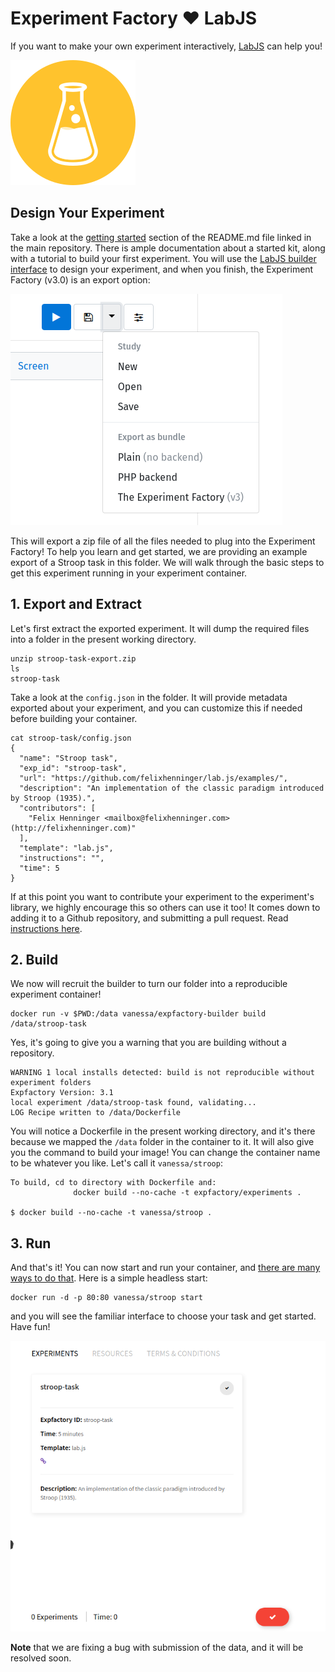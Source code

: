 # Experiment Factory :heart: LabJS

If you want to make your own experiment interactively, [LabJS](https://github.com/getify/LABjs) can help you!

![img/labjs.png](img/labjs.png)

## Design Your Experiment
Take a look at the [getting started](https://github.com/FelixHenninger/lab.js) section of the README.md file linked in the main repository. There is ample documentation about a started kit, along with a tutorial to build your first experiment. You will use the [LabJS builder interface](https://labjs.felixhenninger.com/) to design your experiment, and when you finish, the Experiment Factory (v3.0) is an export option:

![img/export.png](img/export.png)

This will export a zip file of all the files needed to plug into the Experiment Factory! To help you learn and get started, we are providing an example export of a Stroop task in this folder. We will walk through the basic steps to get this experiment running in your experiment container.

## 1. Export and Extract
Let's first extract the exported experiment. It will dump the required files into a folder in the present working directory.

```
unzip stroop-task-export.zip
ls
stroop-task
```
Take a look at the `config.json` in the folder. It will provide metadata exported about your experiment, and you can customize this if needed before building your container.

```
cat stroop-task/config.json 
{
  "name": "Stroop task",
  "exp_id": "stroop-task",
  "url": "https://github.com/felixhenninger/lab.js/examples/",
  "description": "An implementation of the classic paradigm introduced by Stroop (1935).",
  "contributors": [
    "Felix Henninger <mailbox@felixhenninger.com> (http://felixhenninger.com)"
  ],
  "template": "lab.js",
  "instructions": "",
  "time": 5
}
```

If at this point you want to contribute your experiment to the experiment's library, we highly encourage this so others can use it too! It comes down to adding it to a Github repository, and submitting a pull request. Read [instructions here](https://expfactory.github.io/expfactory/contribute#the-experiment-repository).


## 2. Build
We now will recruit the builder to turn our folder into a reproducible experiment container!

```
docker run -v $PWD:/data vanessa/expfactory-builder build /data/stroop-task
```

Yes, it's going to give you a warning that you are building without a repository.

```
WARNING 1 local installs detected: build is not reproducible without experiment folders
Expfactory Version: 3.1
local experiment /data/stroop-task found, validating...
LOG Recipe written to /data/Dockerfile
```

You will notice a Dockerfile in the present working directory, and it's there because we mapped the `/data` folder in the container to it. It will also give you the command to build your image! You can change the container name to be whatever you like. Let's call it `vanessa/stroop`:

```
To build, cd to directory with Dockerfile and:
              docker build --no-cache -t expfactory/experiments .

$ docker build --no-cache -t vanessa/stroop .
```

## 3. Run
And that's it! You can now start and run your container, and [there are many ways to do that](https://expfactory.github.io/expfactory/usage). Here is a simple headless start:

```
docker run -d -p 80:80 vanessa/stroop start
```

and you will see the familiar interface to choose your task and get started. Have fun!

![img/stroop.png](img/stroop.png)

**Note** that we are fixing a bug with submission of the data, and it will be resolved soon.
